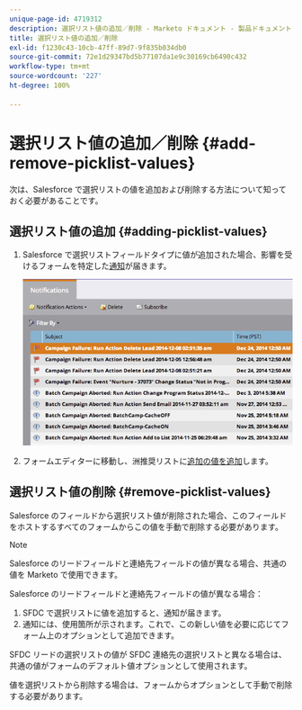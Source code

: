 ```yaml
---
unique-page-id: 4719312
description: 選択リスト値の追加／削除 - Marketo ドキュメント - 製品ドキュメント
title: 選択リスト値の追加／削除
exl-id: f1230c43-10cb-47ff-89d7-9f835b034db0
source-git-commit: 72e1d29347bd5b77107da1e9c30169cb6490c432
workflow-type: tm+mt
source-wordcount: '227'
ht-degree: 100%

---
```


# 選択リスト値の追加／削除 {#add-remove-picklist-values}

次は、Salesforce で選択リストの値を追加および削除する方法について知っておく必要があることです。

## 選択リスト値の追加 {#adding-picklist-values}

1. Salesforce で選択リストフィールドタイプに値が追加された場合、影響を受けるフォームを特定した[通知](/help/marketo/product-docs/core-marketo-concepts/miscellaneous/understanding-notifications.md)が届きます。

   ![](assets/image2015-1-21-14-3a4-3a7.png)

1. フォームエディターに移動し、洲推奨リストに[追加の値を追加](/help/marketo/product-docs/demand-generation/forms/form-actions/add-a-country-picklist-to-your-form.md)します。

## 選択リスト値の削除 {#remove-picklist-values}

Salesforce のフィールドから選択リスト値が削除された場合、このフィールドをホストするすべてのフォームからこの値を手動で削除する必要があります。

>[!NOTE]
>
>Salesforce のリードフィールドと連絡先フィールドの値が異なる場合、共通の値を Marketo で使用できます。

Salesforce のリードフィールドと連絡先フィールドの値が異なる場合：

1. SFDC で選択リストに値を追加すると、通知が届きます。
1. 通知には、使用箇所が示されます。これで、この新しい値を必要に応じてフォーム上のオプションとして追加できます。

SFDC リードの選択リストの値が SFDC 連絡先の選択リストと異なる場合は、共通の値がフォームのデフォルト値オプションとして使用されます。

値を選択リストから削除する場合は、フォームからオプションとして手動で削除する必要があります。
